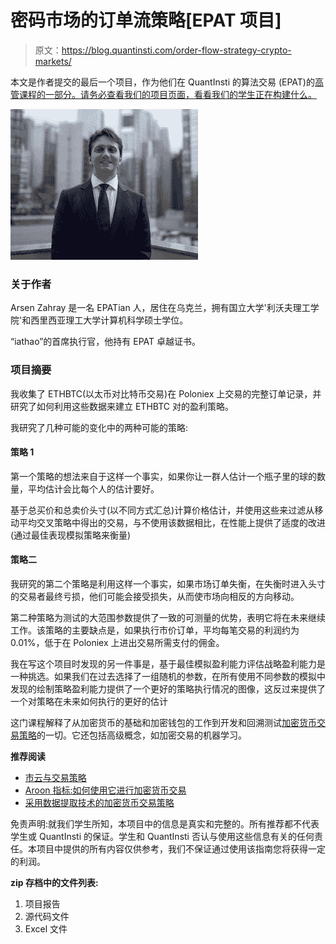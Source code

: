 # 密码市场的订单流策略[EPAT 项目]

> 原文：<https://blog.quantinsti.com/order-flow-strategy-crypto-markets/>

本文是作者提交的最后一个项目，作为他们在 QuantInsti 的算法交易 (EPAT)的[高管课程的一部分。请务必查看我们的项目页面，看看我们的学生正在构建什么。](https://www.quantinsti.com/epat)

![arsen-zahray](img/c510bf25bc31b0673549496cc81baa6c.png)

### **关于作者**

Arsen Zahray 是一名 EPATian 人，居住在乌克兰，拥有国立大学'利沃夫理工学院'和西里西亚理工大学计算机科学硕士学位。

“iathao”的首席执行官，他持有 EPAT 卓越证书。

### **项目摘要**

我收集了 ETHBTC(以太币对比特币交易)在 Poloniex 上交易的完整订单记录，并研究了如何利用这些数据来建立 ETHBTC 对的盈利策略。

我研究了几种可能的变化中的两种可能的策略:

#### **策略 1**

第一个策略的想法来自于这样一个事实，如果你让一群人估计一个瓶子里的球的数量，平均估计会比每个人的估计要好。

基于总买价和总卖价头寸(以不同方式汇总)计算价格估计，并使用这些来过滤从移动平均交叉策略中得出的交易，与不使用该数据相比，在性能上提供了适度的改进(通过最佳表现模拟策略来衡量)

#### **策略二**

我研究的第二个策略是利用这样一个事实，如果市场订单失衡，在失衡时进入头寸的交易者最终亏损，他们可能会接受损失，从而使市场向相反的方向移动。

第二种策略为测试的大范围参数提供了一致的可测量的优势，表明它将在未来继续工作。该策略的主要缺点是，如果执行市价订单，平均每笔交易的利润约为 0.01%，低于在 Poloniex 上进出交易所需支付的佣金。

我在写这个项目时发现的另一件事是，基于最佳模拟盈利能力评估战略盈利能力是一种挑选。如果我们在过去选择了一组随机的参数，在所有使用不同参数的模拟中发现的绘制策略盈利能力提供了一个更好的策略执行情况的图像，这反过来提供了一个对策略在未来如何执行的更好的估计

这门课程解释了从加密货币的基础和加密钱包的工作到开发和回溯测试[加密货币交易策略](https://quantra.quantinsti.com/course/crypto-trading-strategies-intermediate)的一切。它还包括高级概念，如加密交易的机器学习。

**推荐阅读**

*   [市云与交易策略](/ichimoku-cloud-trading-strategy)
*   [Aroon 指标:如何使用它进行加密货币交易](/aroon-indicator-cryptocurrency-trading)
*   [采用数据提取技术的加密货币交易策略](/cryptocurrencies-data-strategy)

免责声明:就我们学生所知，本项目中的信息是真实和完整的。所有推荐都不代表学生或 QuantInsti 的保证。学生和 QuantInsti 否认与使用这些信息有关的任何责任。本项目中提供的所有内容仅供参考，我们不保证通过使用该指南您将获得一定的利润。

**zip 存档中的文件列表:**

1.  项目报告
2.  源代码文件
3.  Excel 文件
